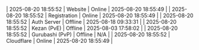 | 2025-08-20 18:55:52 | Website | Online | 2025-08-20 18:55:49 |
| 2025-08-20 18:55:52 | Registration | Online | 2025-08-20 18:55:49 |
| 2025-08-20 18:55:52 | Auth Server | Offline | 2025-08-18 09:33:31 |
| 2025-08-20 18:55:52 | Kezan (PvE) | Offline | 2025-08-03 17:58:02 |
| 2025-08-20 18:55:52 | Gurubashi (PvP) | Offline | N/A |
| 2025-08-20 18:55:52 | Cloudflare | Online | 2025-08-20 18:55:49 |
